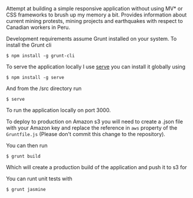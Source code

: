 Attempt at building a simple responsive application without using MV* or CSS frameworks to brush up my memory a bit. Provides information about current mining protests, mining projects and earthquakes with respect to Canadian workers in Peru.

Development requirements assume Grunt installed on your system.  To install the Grunt cli
````shell
$ npm install -g grunt-cli
````
To serve the application locally I use [serve](https://github.com/tj/serve) you can install it globally using
````shell
$ npm install -g serve
````
And from the /src directory run
````shell
$ serve
````
To run the application locally on port 3000.

To deploy to production on Amazon s3 you will need to create a .json file with your Amazon key and replace the reference in <code>aws</code> property of the <code>Gruntfile.js</code> (Please don't commit this change to the repository).

You can then run
````shell
$ grunt build
````
Which will create a production build of the application and push it to s3 for

You can runt unit tests with 
````shell
$ grunt jasmine
````
